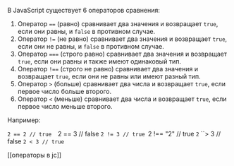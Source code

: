В JavaScript существует 6 операторов сравнения:

1.  Оператор `==` (равно) сравнивает два значения и возвращает `true`, если они равны, и `false` в противном случае.
2.  Оператор `!=` (не равно) сравнивает два значения и возвращает `true`, если они не равны, и `false` в противном случае.
3.  Оператор `===` (строго равно) сравнивает два значения и возвращает `true`, если они равны и также имеют одинаковый тип.
4.  Оператор `!==` (строго не равно) сравнивает два значения и возвращает `true`, если они не равны или имеют разный тип.
5.  Оператор `>` (больше) сравнивает два числа и возвращает `true`, если первое число больше второго.
6.  Оператор `<` (меньше) сравнивает два числа и возвращает `true`, если первое число меньше второго.

Например:

`2 == 2 // true 
`2 == 3 // false 
`2 != 3 // true
`2 !== "2" // true
`2` ``> 3 // false 
`2 < 3 // true`


[[операторы в jc]]